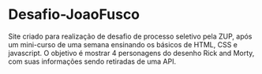 # Desafio-JoaoFusco

Site criado para realização de desafio de processo seletivo pela ZUP, após um mini-curso de uma semana ensinando os básicos de HTML, CSS e javascript.
O objetivo é mostrar 4 personagens do desenho Rick and Morty, com suas informações sendo retiradas de uma API. 